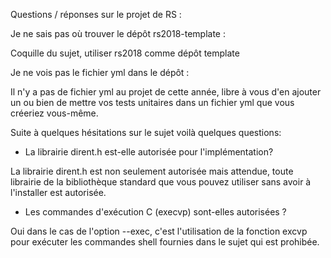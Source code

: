 Questions / réponses sur le projet de RS :

Je ne sais pas où trouver le dépôt rs2018-template :

Coquille du sujet, utiliser rs2018 comme dépôt template


Je ne vois pas le fichier yml dans le dépôt :

Il n'y a pas de fichier yml au projet de cette année, libre à vous d'en ajouter un ou bien de mettre vos tests unitaires dans un fichier yml que vous créeriez vous-même.

Suite à quelques hésitations sur le sujet voilà quelques questions:

- La librairie dirent.h est-elle autorisée pour l'implémentation? 

La librairie dirent.h est non seulement autorisée mais attendue, toute librairie de la bibliothèque standard que vous pouvez utiliser sans avoir à l'installer est autorisée. 

- Les commandes d'exécution C (execvp) sont-elles autorisées ?

Oui dans le cas de l'option --exec, c'est l'utilisation de la fonction excvp pour exécuter les commandes shell fournies dans le sujet qui est prohibée.